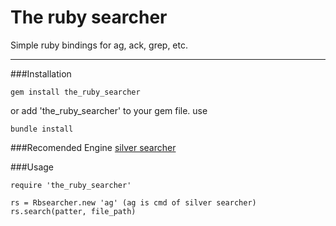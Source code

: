 # The ruby searcher
Simple ruby bindings for ag, ack, grep, etc.

---
###Installation
	
	gem install the_ruby_searcher

or add 'the_ruby_searcher' to your gem file. use 

	bundle install

###Recomended Engine
[silver searcher](https://github.com/ggreer/the_silver_searcher)
	
###Usage
	
	require 'the_ruby_searcher'
	
	rs = Rbsearcher.new 'ag' (ag is cmd of silver searcher)
	rs.search(patter, file_path)
